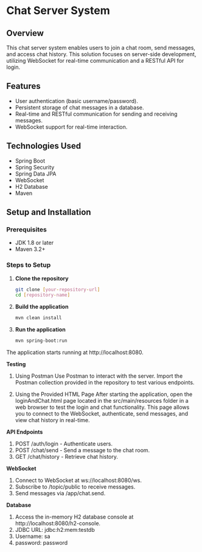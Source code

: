 # Chat Server System

## Overview
This chat server system enables users to join a chat room, send messages, and access chat history. This solution focuses on server-side development, utilizing WebSocket for real-time communication and a RESTful API for login.

## Features
- User authentication (basic username/password).
- Persistent storage of chat messages in a database.
- Real-time and RESTful communication for sending and receiving messages.
- WebSocket support for real-time interaction.

## Technologies Used
- Spring Boot
- Spring Security
- Spring Data JPA
- WebSocket
- H2 Database
- Maven

## Setup and Installation

### Prerequisites
- JDK 1.8 or later
- Maven 3.2+

### Steps to Setup
1. **Clone the repository**
   ```bash
   git clone [your-repository-url]
   cd [repository-name]
2. **Build the application**
   ```bash
   mvn clean install
3. **Run the application**
   ```bash
   mvn spring-boot:run
The application starts running at http://localhost:8080.

**Testing**

1. Using Postman
Use Postman to interact with the server. Import the Postman collection provided in the repository to test various endpoints.

2. Using the Provided HTML Page
After starting the application, open the loginAndChat.html page located in the src/main/resources folder in a web browser to test the login and chat functionality.
This page allows you to connect to the WebSocket, authenticate, send messages, and view chat history in real-time.


**API Endpoints**


1. POST /auth/login - Authenticate users.
2. POST /chat/send - Send a message to the chat room.
3. GET /chat/history - Retrieve chat history.

**WebSocket**

1. Connect to WebSocket at ws://localhost:8080/ws.
2. Subscribe to /topic/public to receive messages.
3. Send messages via /app/chat.send.

**Database**

1. Access the in-memory H2 database console at http://localhost:8080/h2-console.
2. JDBC URL: jdbc:h2:mem:testdb
3. Username: sa
4. password: password
